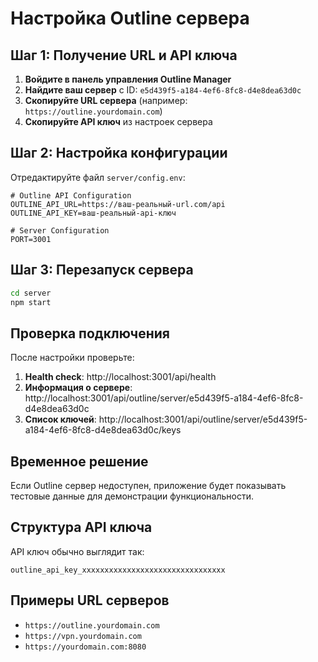 # Настройка Outline сервера

## Шаг 1: Получение URL и API ключа

1. **Войдите в панель управления Outline Manager**
2. **Найдите ваш сервер** с ID: `e5d439f5-a184-4ef6-8fc8-d4e8dea63d0c`
3. **Скопируйте URL сервера** (например: `https://outline.yourdomain.com`)
4. **Скопируйте API ключ** из настроек сервера

## Шаг 2: Настройка конфигурации

Отредактируйте файл `server/config.env`:

```env
# Outline API Configuration
OUTLINE_API_URL=https://ваш-реальный-url.com/api
OUTLINE_API_KEY=ваш-реальный-api-ключ

# Server Configuration
PORT=3001
```

## Шаг 3: Перезапуск сервера

```bash
cd server
npm start
```

## Проверка подключения

После настройки проверьте:

1. **Health check**: http://localhost:3001/api/health
2. **Информация о сервере**: http://localhost:3001/api/outline/server/e5d439f5-a184-4ef6-8fc8-d4e8dea63d0c
3. **Список ключей**: http://localhost:3001/api/outline/server/e5d439f5-a184-4ef6-8fc8-d4e8dea63d0c/keys

## Временное решение

Если Outline сервер недоступен, приложение будет показывать тестовые данные для демонстрации функциональности.

## Структура API ключа

API ключ обычно выглядит так:
```
outline_api_key_xxxxxxxxxxxxxxxxxxxxxxxxxxxxxxxx
```

## Примеры URL серверов

- `https://outline.yourdomain.com`
- `https://vpn.yourdomain.com`
- `https://yourdomain.com:8080` 